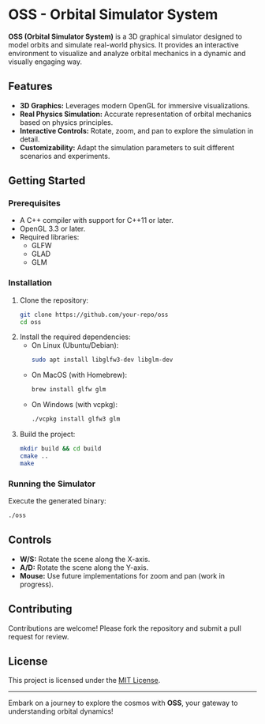 # OSS - Orbital Simulator System

**OSS (Orbital Simulator System)** is a 3D graphical simulator designed to model orbits and simulate real-world physics. It provides an interactive environment to visualize and analyze orbital mechanics in a dynamic and visually engaging way.

## Features
- **3D Graphics:** Leverages modern OpenGL for immersive visualizations.
- **Real Physics Simulation:** Accurate representation of orbital mechanics based on physics principles.
- **Interactive Controls:** Rotate, zoom, and pan to explore the simulation in detail.
- **Customizability:** Adapt the simulation parameters to suit different scenarios and experiments.

## Getting Started
### Prerequisites
- A C++ compiler with support for C++11 or later.
- OpenGL 3.3 or later.
- Required libraries:
  - GLFW
  - GLAD
  - GLM

### Installation
1. Clone the repository:
   ```bash
   git clone https://github.com/your-repo/oss
   cd oss
   ```
2. Install the required dependencies:
   - On Linux (Ubuntu/Debian):
     ```bash
     sudo apt install libglfw3-dev libglm-dev
     ```
   - On MacOS (with Homebrew):
     ```bash
     brew install glfw glm
     ```
   - On Windows (with vcpkg):
     ```bash
     ./vcpkg install glfw3 glm
     ```
3. Build the project:
   ```bash
   mkdir build && cd build
   cmake ..
   make
   ```

### Running the Simulator
Execute the generated binary:
```bash
./oss
```

## Controls
- **W/S:** Rotate the scene along the X-axis.
- **A/D:** Rotate the scene along the Y-axis.
- **Mouse:** Use future implementations for zoom and pan (work in progress).

## Contributing
Contributions are welcome! Please fork the repository and submit a pull request for review.

## License
This project is licensed under the [MIT License](LICENSE).

---

Embark on a journey to explore the cosmos with **OSS**, your gateway to understanding orbital dynamics!

